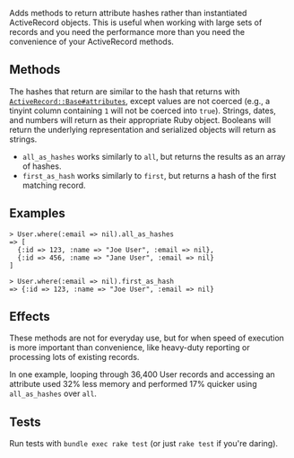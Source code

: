 Adds methods to return attribute hashes rather than instantiated
ActiveRecord objects. This is useful when working with large sets of
records and you need the performance more than you need the convenience
of your ActiveRecord methods.

## Methods

The hashes that return are similar to the hash that returns with
[`ActiveRecord::Base#attributes`][attrs_method], except values are not
coerced (e.g., a tinyint column containing `1` will not be coerced into
`true`). Strings, dates, and numbers will return as their appropriate
Ruby object. Booleans will return the underlying representation and
serialized objects will return as strings.

* `all_as_hashes` works similarly to `all`, but returns the results as
  an array of hashes.
* `first_as_hash` works similarly to `first`, but returns a hash of the
  first matching record.

[attrs_method]:http://api.rubyonrails.org/classes/ActiveRecord/Base.html#method-i-attributes

## Examples

    > User.where(:email => nil).all_as_hashes
    => [
      {:id => 123, :name => "Joe User", :email => nil},
      {:id => 456, :name => "Jane User", :email => nil}
    ]

    > User.where(:email => nil).first_as_hash
    => {:id => 123, :name => "Joe User", :email => nil}

## Effects

These methods are not for everyday use, but for when speed of execution
is more important than convenience, like heavy-duty reporting or
processing lots of existing records.

In one example, looping through 36,400 User records and accessing an
attribute used 32% less memory and performed 17% quicker using
`all_as_hashes` over `all`.

## Tests

Run tests with `bundle exec rake test` (or just `rake test` if you're
daring).
